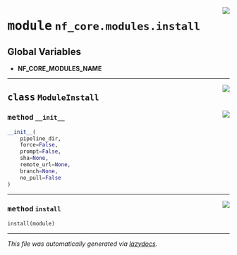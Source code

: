 <!-- markdownlint-disable -->

<a href="../../../../../../tools/nf_core/modules/install.py#L0"><img align="right" style="float:right;" src="https://img.shields.io/badge/-source-cccccc?style=flat-square"></a>

# <kbd>module</kbd> `nf_core.modules.install`

## **Global Variables**

- **NF_CORE_MODULES_NAME**

---

<a href="../../../../../../tools/nf_core/modules/install.py#L16"><img align="right" style="float:right;" src="https://img.shields.io/badge/-source-cccccc?style=flat-square"></a>

## <kbd>class</kbd> `ModuleInstall`

<a href="../../../../../../tools/nf_core/modules/install.py#L17"><img align="right" style="float:right;" src="https://img.shields.io/badge/-source-cccccc?style=flat-square"></a>

### <kbd>method</kbd> `__init__`

```python
__init__(
    pipeline_dir,
    force=False,
    prompt=False,
    sha=None,
    remote_url=None,
    branch=None,
    no_pull=False
)
```

---

<a href="../../../../../../tools/nf_core/modules/install.py#L32"><img align="right" style="float:right;" src="https://img.shields.io/badge/-source-cccccc?style=flat-square"></a>

### <kbd>method</kbd> `install`

```python
install(module)
```

---

_This file was automatically generated via [lazydocs](https://github.com/ml-tooling/lazydocs)._
